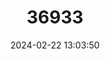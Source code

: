 ---
title: "36933"
category: "Guatteria scalarinervia"
draft: false
date: 2024-02-22 13:03:50
languages:
  Creoles and pidgins (Other): ["Dimonkawe", "Nagewe", "Uñitawe"]
  Spanish; Castilian: ["Pungara-caspi", "Pungaramuyo", "Carguero"]
---